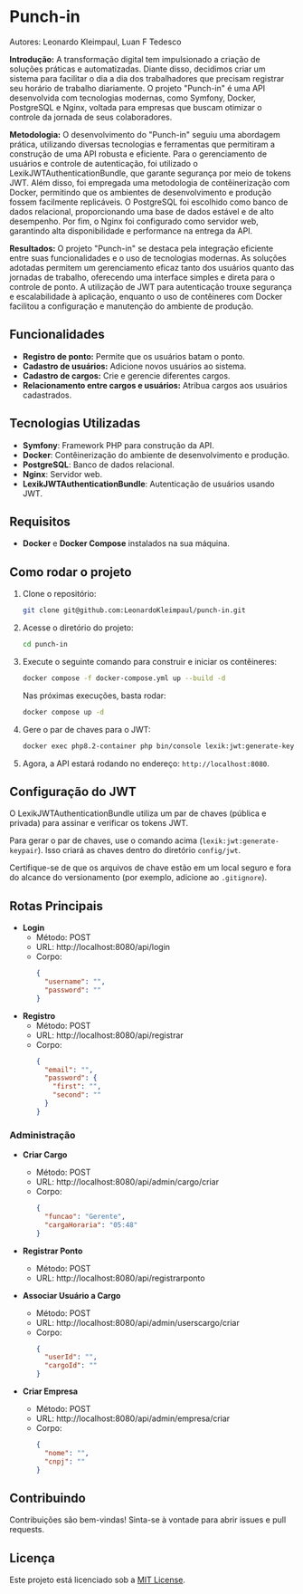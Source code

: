 # Punch-in

Autores: Leonardo Kleimpaul, Luan F Tedesco

**Introdução:**
A transformação digital tem impulsionado a criação de soluções práticas e automatizadas. Diante disso, decidimos criar um sistema para facilitar o dia a dia dos trabalhadores que precisam registrar seu horário de trabalho diariamente. O projeto "Punch-in" é uma API desenvolvida com tecnologias modernas, como Symfony, Docker, PostgreSQL e Nginx, voltada para empresas que buscam otimizar o controle da jornada de seus colaboradores.

**Metodologia:**
O desenvolvimento do "Punch-in" seguiu uma abordagem prática, utilizando diversas tecnologias e ferramentas que permitiram a construção de uma API robusta e eficiente. Para o gerenciamento de usuários e controle de autenticação, foi utilizado o LexikJWTAuthenticationBundle, que garante segurança por meio de tokens JWT. Além disso, foi empregada uma metodologia de contêinerização com Docker, permitindo que os ambientes de desenvolvimento e produção fossem facilmente replicáveis. O PostgreSQL foi escolhido como banco de dados relacional, proporcionando uma base de dados estável e de alto desempenho. Por fim, o Nginx foi configurado como servidor web, garantindo alta disponibilidade e performance na entrega da API.

**Resultados:**
O projeto "Punch-in" se destaca pela integração eficiente entre suas funcionalidades e o uso de tecnologias modernas. As soluções adotadas permitem um gerenciamento eficaz tanto dos usuários quanto das jornadas de trabalho, oferecendo uma interface simples e direta para o controle de ponto. A utilização de JWT para autenticação trouxe segurança e escalabilidade à aplicação, enquanto o uso de contêineres com Docker facilitou a configuração e manutenção do ambiente de produção.

## Funcionalidades

- **Registro de ponto:** Permite que os usuários batam o ponto.
- **Cadastro de usuários:** Adicione novos usuários ao sistema.
- **Cadastro de cargos:** Crie e gerencie diferentes cargos.
- **Relacionamento entre cargos e usuários:** Atribua cargos aos usuários cadastrados.

## Tecnologias Utilizadas

- **Symfony**: Framework PHP para construção da API.
- **Docker**: Contêinerização do ambiente de desenvolvimento e produção.
- **PostgreSQL**: Banco de dados relacional.
- **Nginx**: Servidor web.
- **LexikJWTAuthenticationBundle**: Autenticação de usuários usando JWT.

## Requisitos

- **Docker** e **Docker Compose** instalados na sua máquina.

## Como rodar o projeto

1. Clone o repositório:
    ```bash
    git clone git@github.com:LeonardoKleimpaul/punch-in.git
    ```
   
2. Acesse o diretório do projeto:
    ```bash
    cd punch-in
    ```

3. Execute o seguinte comando para construir e iniciar os contêineres:
    ```bash
    docker compose -f docker-compose.yml up --build -d
    ```

   Nas próximas execuções, basta rodar:
    ```bash
    docker compose up -d
    ```

4. Gere o par de chaves para o JWT:
    ```bash
    docker exec php8.2-container php bin/console lexik:jwt:generate-keypair --overwrite
    ```

5. Agora, a API estará rodando no endereço: `http://localhost:8080`.

## Configuração do JWT

O LexikJWTAuthenticationBundle utiliza um par de chaves (pública e privada) para assinar e verificar os tokens JWT.

Para gerar o par de chaves, use o comando acima (`lexik:jwt:generate-keypair`). Isso criará as chaves dentro do diretório `config/jwt`.

Certifique-se de que os arquivos de chave estão em um local seguro e fora do alcance do versionamento (por exemplo, adicione ao `.gitignore`).

## Rotas Principais

- **Login**
  - Método: POST
  - URL: http://localhost:8080/api/login
  - Corpo:
    ```json
    {
      "username": "",
      "password": ""
    }
    ```
- **Registro**
  - Método: POST
  - URL: http://localhost:8080/api/registrar
  - Corpo:
    ```json
    {
      "email": "",
      "password": {
        "first": "",
        "second": ""
      }
    }
    ```

### Administração

- **Criar Cargo**

  - Método: POST
  - URL: http://localhost:8080/api/admin/cargo/criar
  - Corpo:
    ```json
    {
      "funcao": "Gerente",
      "cargaHoraria": "05:48"
    }
    ```

- **Registrar Ponto**

  - Método: POST
  - URL: http://localhost:8080/api/registrarponto

- **Associar Usuário a Cargo**

  - Método: POST
  - URL: http://localhost:8080/api/admin/userscargo/criar
  - Corpo:
    ```json
    {
      "userId": "",
      "cargoId": ""
    }
    ```

- **Criar Empresa**

  - Método: POST
  - URL: http://localhost:8080/api/admin/empresa/criar
  - Corpo:
    ```json
    {
      "nome": "",
      "cnpj": ""
    }
    ```

## Contribuindo

Contribuições são bem-vindas! Sinta-se à vontade para abrir issues e pull requests.

## Licença

Este projeto está licenciado sob a [MIT License](LICENSE).
